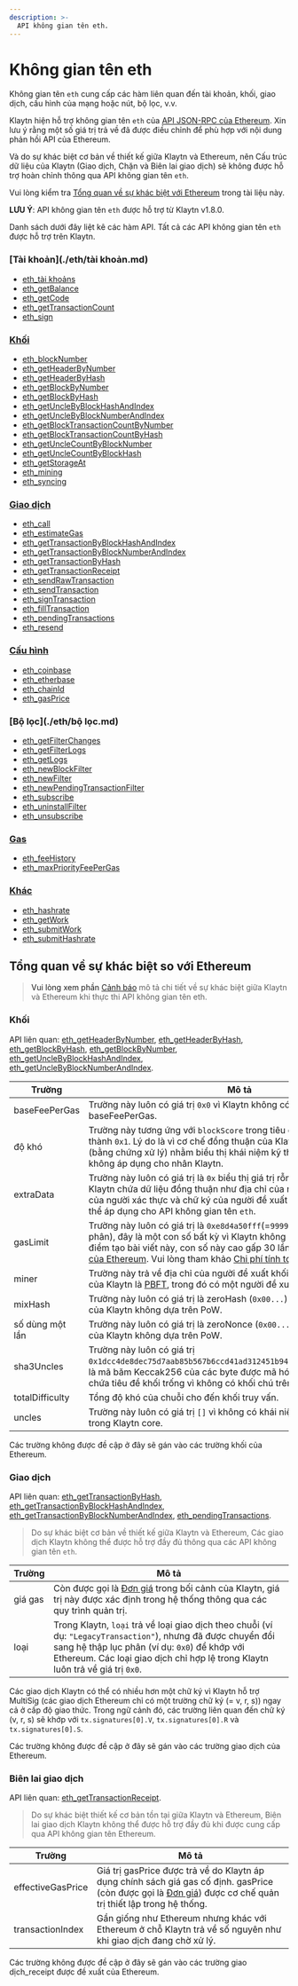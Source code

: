 ```yaml
---
description: >-
  API không gian tên eth.
---
```


# Không gian tên eth <a id="namespace-eth"></a>

Không gian tên `eth` cung cấp các hàm liên quan đến tài khoản, khối, giao dịch, cấu hình của mạng hoặc nút, bộ lọc, v.v.

Klaytn hiện hỗ trợ không gian tên `eth` của [API JSON-RPC của Ethereum](https://eth.wiki/json-rpc/API). Xin lưu ý rằng một số giá trị trả về đã được điều chỉnh để phù hợp với nội dung phản hồi API của Ethereum.

Và do sự khác biệt cơ bản về thiết kế giữa Klaytn và Ethereum, nên Cấu trúc dữ liệu của Klaytn (Giao dịch, Chặn và Biên lai giao dịch) sẽ không được hỗ trợ hoàn chỉnh thông qua API không gian tên `eth`.

Vui lòng kiểm tra [Tổng quan về sự khác biệt với Ethereum](#differences_overview_from_ethereum) trong tài liệu này.

**LƯU Ý**: API không gian tên `eth` được hỗ trợ từ Klaytn v1.8.0.

Danh sách dưới đây liệt kê các hàm API. Tất cả các API không gian tên `eth` được hỗ trợ trên Klaytn.

### [Tài khoản](./eth/tài khoản.md) <a id="account"></a>
- [eth_tài khoảns](./eth/account.md#eth_accounts)
- [eth_getBalance](./eth/account.md#eth_getbalance)
- [eth_getCode](./eth/account.md#eth_getcode)
- [eth_getTransactionCount](./eth/account.md#eth_gettransactioncount)
- [eth_sign](./eth/account.md#eth_sign)

### [Khối](./eth/block.md) <a id="block"></a>
- [eth_blockNumber](./eth/block.md#eth_blocknumber)
- [eth_getHeaderByNumber](./eth/block.md#eth_getheaderbynumber)
- [eth_getHeaderByHash](./eth/block.md#eth_getheaderbyhash)
- [eth_getBlockByNumber](./eth/block.md#eth_getblockbynumber)
- [eth_getBlockByHash](./eth/block.md#eth_getblockbyhash)
- [eth_getUncleByBlockHashAndIndex](./eth/block.md#eth_getunclebyblockhashandindex)
- [eth_getUncleByBlockNumberAndIndex](./eth/block.md#eth_getunclebyblocknumberandindex)
- [eth_getBlockTransactionCountByNumber](./eth/block.md#eth_getblocktransactioncountbynumber)
- [eth_getBlockTransactionCountByHash](./eth/block.md#eth_getblocktransactioncountbyhash)
- [eth_getUncleCountByBlockNumber](./eth/block.md#eth_getunclecountbyblocknumber)
- [eth_getUncleCountByBlockHash](./eth/block.md#eth_getunclecountbyblockhash)
- [eth_getStorageAt](./eth/block.md#eth_getstorageat)
- [eth_mining](./eth/block.md#eth_mining)
- [eth_syncing](./eth/block.md#eth_syncing)


### [Giao dịch](./eth/transaction.md) <a id="transaction"></a>
- [eth_call](./eth/transaction.md#eth_call)
- [eth_estimateGas](./eth/transaction.md#eth_estimategas)
- [eth_getTransactionByBlockHashAndIndex](./eth/transaction.md#eth_gettransactionbyblockhashandindex)
- [eth_getTransactionByBlockNumberAndIndex](./eth/transaction.md#eth_gettransactionbyblocknumberandindex)
- [eth_getTransactionByHash](./eth/transaction.md#eth_gettransactionbyhash)
- [eth_getTransactionReceipt](./eth/transaction.md#eth_gettransactionreceipt)
- [eth_sendRawTransaction](./eth/transaction.md#eth_sendrawtransaction)
- [eth_sendTransaction](./eth/transaction.md#eth_sendtransaction)
- [eth_signTransaction](./eth/transaction.md#eth_signtransaction)
- [eth_fillTransaction](./eth/transaction.md#eth_filltransaction)
- [eth_pendingTransactions](./eth/transaction.md#eth_pendingtransactions)
- [eth_resend](./eth/transaction.md#eth_resend)

### [Cấu hình](./eth/config.md) <a id="configuration"></a>
- [eth_coinbase](./eth/config.md#eth_coinbase)
- [eth_etherbase](./eth/config.md#eth_etherbase)
- [eth_chainId](./eth/config.md#eth_chainid)
- [eth_gasPrice](./eth/config.md#eth_gasprice)


### [Bộ lọc](./eth/bộ lọc.md) <a id="filter"></a>
- [eth_getFilterChanges](./eth/filter.md#eth_getfilterchanges)
- [eth_getFilterLogs](./eth/filter.md#eth_getfilterlogs)
- [eth_getLogs](./eth/filter.md#eth_getlogs)
- [eth_newBlockFilter](./eth/filter.md#eth_newblockfilter)
- [eth_newFilter](./eth/filter.md#eth_newfilter)
- [eth_newPendingTransactionFilter](./eth/filter.md#eth_newpendingtransactionfilter)
- [eth_subscribe](./eth/filter.md#eth_subscribe)
- [eth_uninstallFilter](./eth/filter.md#eth_uninstallfilter)
- [eth_unsubscribe](./eth/filter.md#eth_unsubscribe)


### [Gas](./eth/gas.md) <a id="gas"></a>
- [eth_feeHistory](./eth/gas.md#eth_feehistory)
- [eth_maxPriorityFeePerGas](./eth/gas.md#eth_maxpriorityfeepergas)

### [Khác](./eth/misc.md) <a id="miscellaneous"></a>
- [eth_hashrate](./eth/misc.md#eth_hashrate)
- [eth_getWork](./eth/misc.md#eth_getwork)
- [eth_submitWork](./eth/misc.md#eth_submitwork)
- [eth_submitHashrate](./eth/misc.md#eth_submithashrate)

## Tổng quan về sự khác biệt so với Ethereum <a id="differences_overview_from_ethereum">

> Vui lòng xem phần [Cảnh báo](./eth/caution.md) mô tả chi tiết về sự khác biệt giữa Klaytn và Ethereum khi thực thi API không gian tên eth.

### Khối <a id="block"></a>

API liên quan: [eth_getHeaderByNumber](./eth/block/#eth_getHeaderByNumber), [eth_getHeaderByHash](./eth/block/#eth_getHeaderByHash), [eth_getBlockByHash](./eth/block/#eth_getBlockByHash), [eth_getBlockByNumber](./eth/block/#eth_getBlockByNumber), [eth_getUncleByBlockHashAndIndex](./eth/block/#eth_getUncleByBlockHashAndIndex), [eth_getUncleByBlockNumberAndIndex](./eth/block/#eth_getUncleByBlockNumberAndIndex).

| Trường          | Mô tả                                                                                                                                                                                                                                                                                                                                                                                                                                    |
| --------------- | ---------------------------------------------------------------------------------------------------------------------------------------------------------------------------------------------------------------------------------------------------------------------------------------------------------------------------------------------------------------------------------------------------------------------------------------- |
| baseFeePerGas   | Trường này luôn có giá trị `0x0` vì Klaytn không có chế độ baseFeePerGas.                                                                                                                                                                                                                                                                                                                                                                |
| độ khó          | Trường này tương ứng với `blockScore` trong tiêu đề Klaytn, được cố định thành `0x1`. Lý do là vì cơ chế đồng thuận của Klaytn không dựa trên PoW (bằng chứng xử lý) nhằm biểu thị khái niệm kỹ thuật về độ khó của khối không áp dụng cho nhân Klaytn.                                                                                                                                                                                  |
| extraData       | Trường này luôn có giá trị là `0x` biểu thị giá trị rỗng. Do `extraData` của Klaytn chứa dữ liệu đồng thuận như địa chỉ của người xác thực, chữ ký của người xác thực và chữ ký của người đề xuất nên dữ liệu này không thể áp dụng cho API không gian tên `eth`.                                                                                                                                                                        |
| gasLimit        | Trường này luôn có giá trị là `0xe8d4a50fff`(=`999999999999` ở dạng thập phân), đây là một con số bất kỳ vì Klaytn không có GasLimit. Tại thời điểm tạo bài viết này, con số này cao gấp 30 lần so với [giới hạn gas khối của Ethereum](https://ethereum.org/en/developers/docs/gas/#block-size). Vui lòng tham khảo [Chi phí tính toán](../../../klaytn/design/computation/computation-cost/computation-cost.md) để biết thêm chi tiết. |
| miner           | Trường này trả về địa chỉ của người đề xuất khối, vì [cơ chế đồng thuận](../../../klaytn/design/consensus-mechanism.md) của Klaytn là [PBFT](../../../klaytn/design/consensus-mechanism.md#pbft-practical-byzantine-fault-tolerance), trong đó có một người đề xuất khối thay vì thợ đào.                                                                                                                                                |
| mixHash         | Trường này luôn có giá trị là zeroHash (`0x00...`) vì cơ chế đồng thuận của Klaytn không dựa trên PoW.                                                                                                                                                                                                                                                                                                                                   |
| số dùng một lần | Trường này luôn có giá trị là zeroNonce (`0x00...`) do cơ chế đồng thuận của Klaytn không dựa trên PoW.                                                                                                                                                                                                                                                                                                                                  |
| sha3Uncles      | Trường này luôn có giá trị `0x1dcc4de8dec75d7aab85b567b6ccd41ad312451b948a7413f0a142fd40d49347`, là mã băm Keccak256 của các byte được mã hóa RLP của danh sách chứa tiêu đề khối trống vì không có khối chú trên Klaytn.                                                                                                                                                                                                                |
| totalDifficulty | Tổng độ khó của chuỗi cho đến khối truy vấn.                                                                                                                                                                                                                                                                                                                                                                                             |
| uncles          | Trường này luôn có giá trị `[]` vì không có khái niệm kỹ thuật về khối chú trong Klaytn core.                                                                                                                                                                                                                                                                                                                                            |

Các trường không được đề cập ở đây sẽ gán vào các trường khối của Ethereum.

### Giao dịch <a id="transaction"></a>

API liên quan: [eth_getTransactionByHash](./eth/transaction/#eth_getTransactionByHash), [eth_getTransactionByBlockHashAndIndex](./eth/transaction/#eth_getTransactionByBlockHashAndIndex), [eth_getTransactionByBlockNumberAndIndex](./eth/transaction/#eth_getTransactionByBlockNumberAndIndex), [eth_pendingTransactions](./eth/transaction/#eth_pendingTransactions).

> Do sự khác biệt cơ bản về thiết kế giữa Klaytn và Ethereum, Các giao dịch Klaytn không thể được hỗ trợ đầy đủ thông qua các API không gian tên `eth`.

| Trường  | Mô tả                                                                                                                                                                                                                                           |
| ------- | ----------------------------------------------------------------------------------------------------------------------------------------------------------------------------------------------------------------------------------------------- |
| giá gas | Còn được gọi là [Đơn giá](../../../klaytn/design/transaction-fees/transaction-fees.md#unit-price) trong bối cảnh của Klaytn, giá trị này được xác định trong hệ thống thông qua các quy trình quản trị.                                         |
| loại   | Trong Klaytn, `loại` trả về loại giao dịch theo chuỗi (ví dụ: `"LegacyTransaction"`), nhưng đã được chuyển đổi sang hệ thập lục phân (ví dụ: `0x0`) để khớp với Ethereum. Các loại giao dịch chỉ hợp lệ trong Klaytn luôn trả về giá trị `0x0`. |

Các giao dịch Klaytn có thể có nhiều hơn một chữ ký vì Klaytn hỗ trợ MultiSig (các giao dịch Ethereum chỉ có một trường chữ ký (= v, r, s)) ngay cả ở cấp độ giao thức. Trong ngữ cảnh đó, các trường liên quan đến chữ ký (v, r, s) sẽ khớp với `tx.signatures[0].V`, `tx.signatures[0].R` và `tx.signatures[0].S`.

Các trường không được đề cập ở đây sẽ gán vào các trường giao dịch của Ethereum.

### Biên lai giao dịch <a id="transaction_receipt"></a>

API liên quan: [eth_getTransactionReceipt](./eth/transaction/#eth_getTransactionReceipt).

> Do sự khác biệt thiết kế cơ bản tồn tại giữa Klaytn và Ethereum, Biên lai giao dịch Klaytn không thể được hỗ trợ đầy đủ khi được cung cấp qua API không gian tên Ethereum.

| Trường            | Mô tả                                                                                                                                                                                                                                  |
| ----------------- | -------------------------------------------------------------------------------------------------------------------------------------------------------------------------------------------------------------------------------------- |
| effectiveGasPrice | Giá trị gasPrice được trả về do Klaytn áp dụng chính sách giá gas cố định. gasPrice (còn được gọi là [Đơn giá](../../../klaytn/design/transaction-fees/transaction-fees.md#unit-price)) được cơ chế quản trị thiết lập trong hệ thống. |
| transactionIndex  | Gần giống như Ethereum nhưng khác với Ethereum ở chỗ Klaytn trả về số nguyên như khi giao dịch đang chờ xử lý.                                                                                                                         |

Các trường không được đề cập ở đây sẽ gán vào các trường giao dịch_receipt được đề xuất của Ethereum.
